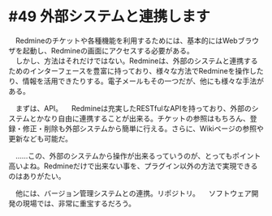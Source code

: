 # #49 外部システムと連携します
　Redmineのチケットや各種機能を利用するためには、基本的にはWebブラウザを起動し、Redmineの画面にアクセスする必要がある。  
　しかし、方法はそれだけではない。Redmineは、外部のシステムと連携するためのインターフェースを豊富に持っており、様々な方法でRedmineを操作したり、情報を活用できたりする。電子メールもその一つだが、他にも様々な手法がある。

　まずは、API。
　Redmineは充実したRESTfulなAPIを持っており、外部のシステムとかなり自由に連携することが出来る。チケットの参照はもちろん、登録・修正・削除も外部システムから簡単に行える。さらに、Wikiページの参照や更新なども可能だ。

　……この、外部のシステムから操作が出来るっていうのが、とってもポイント高いよね。Redmineだけで出来ない事を、プラグイン以外の方法で実現できるのはありがたい。



　他には、バージョン管理システムとの連携。リポジトリ。
　ソフトウェア開発の現場では、非常に重宝するだろう。
